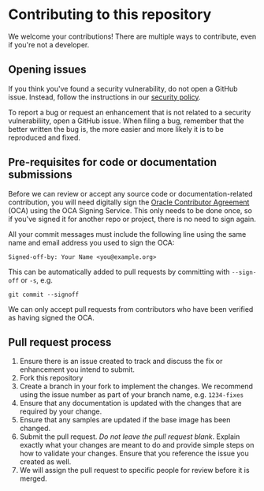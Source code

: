 # Contributing to this repository

We welcome your contributions! There are multiple ways to contribute, even if
you're not a developer.

## Opening issues

If you think you've found a security vulnerability, do not open a GitHub issue.
Instead, follow the instructions in our [security policy](./SECURITY.md).

To report a bug or request an enhancement that is not related to a security
vulnerabiliity, open a GitHub issue. When filing a bug, remember that the better
written the bug is, the more easier and more likely it is to be reproduced and
fixed.

## Pre-requisites for code or documentation submissions

Before we can review or accept any source code or documentation-related
contribution, you will need digitally sign the [Oracle Contributor Agreement][OCA]
(OCA) using the OCA Signing Service. This only needs to be done once, so if
you've signed it for another repo or project, there is no need to sign again.

All your commit messages must include the following line using the same name and
email address you used to sign the OCA:

```text
Signed-off-by: Your Name <you@example.org>
```

This can be automatically added to pull requests by committing with `--sign-off`
or `-s`, e.g.

```text
git commit --signoff
```

We can only accept pull requests from contributors who have been verified as
having signed the OCA.

## Pull request process

1. Ensure there is an issue created to track and discuss the fix or enhancement
   you intend to submit.
1. Fork this repository
1. Create a branch in your fork to implement the changes. We recommend using
   the issue number as part of your branch name, e.g. `1234-fixes`
1. Ensure that any documentation is updated with the changes that are required
   by your change.
1. Ensure that any samples are updated if the base image has been changed.
1. Submit the pull request. *Do not leave the pull request blank*. Explain exactly
   what your changes are meant to do and provide simple steps on how to validate
   your changes. Ensure that you reference the issue you created as well.
1. We will assign the pull request to specific people for review before it is merged.

[OCA]: https://oca.opensource.oracle.com

